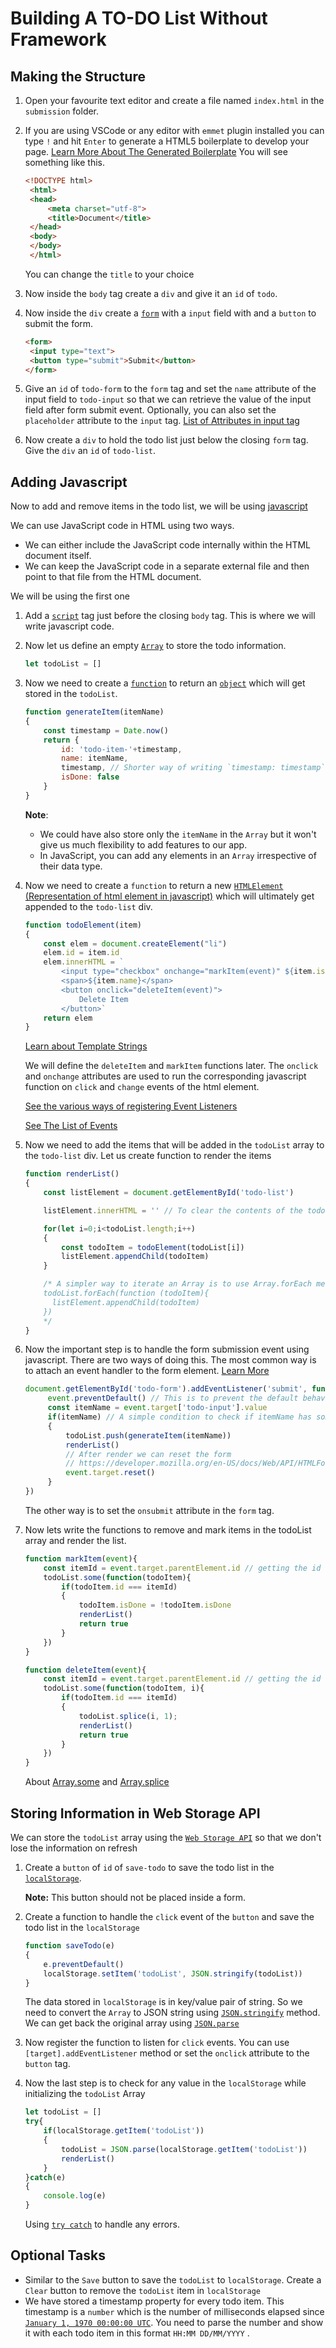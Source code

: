 # Building A TO-DO List Without Framework


## Making the Structure

1. Open your favourite text editor and create a file named `index.html` in the `submission` folder.

2. If you are using VSCode or any editor with `emmet` plugin installed you can type `!` and hit `Enter` to generate a HTML5 boilerplate to develop your page.
   [Learn More About The Generated Boilerplate](https://developer.mozilla.org/en-US/docs/Learn/Getting_started_with_the_web/HTML_basics#anatomy_of_an_html_document)
   You will see something like this.
   ```html
   <!DOCTYPE html>
    <html>
    <head>
        <meta charset="utf-8">
        <title>Document</title>
    </head>
    <body>
    </body>
    </html>
    ```
    You can change the `title` to your choice

3. Now inside the `body` tag create a `div` and give it an `id` of `todo`.

4. Now inside the `div` create a [`form`](https://developer.mozilla.org/en-US/docs/Web/HTML/Element/form) with a `input` field with and a `button` to submit the form.
   ```html
   <form>
    <input type="text">
    <button type="submit">Submit</button>
   </form>
   ```

5. Give an `id` of `todo-form` to the `form` tag and set the `name` attribute of the input field to `todo-input` so that we can retrieve the value of the input field after form submit event. Optionally, you can also set the `placeholder` attribute to the `input` tag.
    [List of Attributes in input tag](https://developer.mozilla.org/en-US/docs/Web/HTML/Element/input#htmlattrdefplaceholder)

6. Now create a `div` to hold the todo list just below the closing `form` tag. Give the `div` an `id` of `todo-list`.

## Adding Javascript

Now to add and remove items in the todo list, we will be using [javascript](https://developer.mozilla.org/en-US/docs/Learn/Getting_started_with_the_web/JavaScript_basics)

We can use JavaScript code in HTML using two ways.
   - We can either include the JavaScript code internally within the HTML document itself.
   - We can keep the JavaScript code in a separate external file and then point to that file from the HTML document.

We will be using the first one

1. Add a [`script`](https://developer.mozilla.org/en-US/docs/Web/HTML/Element/script) tag just before the closing `body` tag. This is where we will write javascript code.

2. Now let us define an empty [`Array`](https://developer.mozilla.org/en-US/docs/Web/JavaScript/Reference/Global_Objects/Array) to store the todo information.
    ```javascript
    let todoList = []
    ```

3. Now we need to create a [`function`](https://developer.mozilla.org/en-US/docs/Web/JavaScript/Guide/Functions) to return an [`object`](https://developer.mozilla.org/en-US/docs/Learn/JavaScript/Objects/Basics) which will get stored in the `todoList`.
   ```javascript 
   function generateItem(itemName)
   {
       const timestamp = Date.now()
       return {
           id: 'todo-item-'+timestamp,
           name: itemName,
           timestamp, // Shorter way of writing `timestamp: timestamp`
           isDone: false
       }
   }
   ```
    **Note**: 
    - We could have also store only the `itemName` in the `Array` but it won't give us much flexibility to add features to our app.
    - In JavaScript, you can add any elements in an `Array` irrespective of their data type.

4. Now we need to create a `function` to return a new [`HTMLElement` (Representation of html element in javascript)](https://developer.mozilla.org/en-US/docs/Web/API/HTMLElement) which will ultimately get appended to the `todo-list` div.
   
    ```javascript
    function todoElement(item)
    {
        const elem = document.createElement("li")
        elem.id = item.id
        elem.innerHTML = `
            <input type="checkbox" onchange="markItem(event)" ${item.isDone?'checked':''}/>
            <span>${item.name}</span>
            <button onclick="deleteItem(event)">
                Delete Item
            </button>`
        return elem
    }
    ```
    [Learn about Template Strings](https://developer.mozilla.org/en-US/docs/Web/JavaScript/Reference/Template_literals)
    
    We will define the `deleteItem` and `markItem` functions later. 
    The `onclick` and `onchange` attributes are used to run the corresponding javascript function on `click` and `change` events of the html element.

    [See the various ways of registering Event Listeners](https://developer.mozilla.org/en-US/docs/Web/API/Document_Object_Model/Events#dom_event_handler_list)

    [See The List of Events](https://developer.mozilla.org/en-US/docs/Web/Events#event_listing)

5. Now we need to add the items that will be added in the `todoList` array to the `todo-list` div. Let us create function to render the items
    ```javascript
    function renderList()
    {
        const listElement = document.getElementById('todo-list')

        listElement.innerHTML = '' // To clear the contents of the todo-list before re-rendering

        for(let i=0;i<todoList.length;i++)
        {
            const todoItem = todoElement(todoList[i])
            listElement.appendChild(todoItem)
        }

        /* A simpler way to iterate an Array is to use Array.forEach method
        todoList.forEach(function (todoItem){
          listElement.appendChild(todoItem)  
        })
        */
    }
    ```


6. Now the important step is to handle the form submission event using javascript. There are two ways of doing this. The most common way is to attach an event handler to the form element. [Learn More](https://developer.mozilla.org/en-US/docs/Web/API/EventTarget/addEventListener) 
   ```javascript
   document.getElementById('todo-form').addEventListener('submit', function(event) {
        event.preventDefault() // This is to prevent the default behaviour of form submit event
        const itemName = event.target['todo-input'].value
        if(itemName) // A simple condition to check if itemName has some value or not
        {
            todoList.push(generateItem(itemName))
            renderList()
            // After render we can reset the form
            // https://developer.mozilla.org/en-US/docs/Web/API/HTMLFormElement#methods
            event.target.reset()
        }
   })
   ```
   The other way is to set the `onsubmit` attribute in the `form` tag.

7. Now lets write the functions to remove and mark items in the todoList array and render the list.
    ```javascript
    function markItem(event){
        const itemId = event.target.parentElement.id // getting the id of the parent element to search in the array
        todoList.some(function(todoItem){
            if(todoItem.id === itemId)
            {
                todoItem.isDone = !todoItem.isDone
                renderList()
                return true
            }
        })
    }

    function deleteItem(event){
        const itemId = event.target.parentElement.id // getting the id of the parent element to search in the array
        todoList.some(function(todoItem, i){
            if(todoItem.id === itemId)
            {
                todoList.splice(i, 1);
                renderList()
                return true
            }
        })
    }
    ```
    About [Array.some](https://developer.mozilla.org/en-US/docs/Web/JavaScript/Reference/Global_Objects/Array/some) and 
    [Array.splice](https://developer.mozilla.org/en-US/docs/Web/JavaScript/Reference/Global_Objects/Array/splice)


## Storing Information in Web Storage API
We can store the `todoList` array using the [`Web Storage API`](`https://developer.mozilla.org/en-US/docs/Web/API/Web_Storage_API`) so that we don't lose the information on refresh
1. Create a `button` of `id` of `save-todo` to save the todo list in the [`localStorage`](https://developer.mozilla.org/en-US/docs/Web/API/Window/localStorage). 
   
   **Note:** This button should not be placed inside a form.

2. Create a function to handle the `click` event of the `button` and save the todo list in the `localStorage`
    ```javascript
    function saveTodo(e)
    {
        e.preventDefault()
        localStorage.setItem('todoList', JSON.stringify(todoList))
    }
    ```
    The data stored in `localStorage` is in key/value pair of string. So we need to convert the `Array` to JSON string using [`JSON.stringify`](https://developer.mozilla.org/en-US/docs/Web/JavaScript/Reference/Global_Objects/JSON/stringify) method. We can get back the original array using [`JSON.parse`](https://developer.mozilla.org/en-US/docs/Web/JavaScript/Reference/Global_Objects/JSON/parse)

3. Now register the function to listen for `click` events. You can use `[target].addEventListener` method or set the `onclick` attribute to the `button` tag.

4. Now the last step is to check for any value in the `localStorage` while initializing the `todoList` Array
    ```javascript
    let todoList = []   
    try{
        if(localStorage.getItem('todoList'))
        {
            todoList = JSON.parse(localStorage.getItem('todoList'))
            renderList()
        }
    }catch(e)
    {
        console.log(e)
    }
    ```
    Using [`try catch`](https://developer.mozilla.org/en-US/docs/Web/JavaScript/Reference/Statements/try...catch) to handle any errors.

## Optional Tasks
   - Similar to the `Save` button to save the `todoList` to `localStorage`. Create a `Clear` button to remove the `todoList` item in `localStorage`
   - We have stored a timestamp property for every todo item. This timestamp is a `number` which is the number of milliseconds elapsed since [`January 1, 1970 00:00:00 UTC`](https://en.wikipedia.org/wiki/Unix_time). You need to parse the number and show it with each todo item in this format `HH:MM DD/MM/YYYY` .

